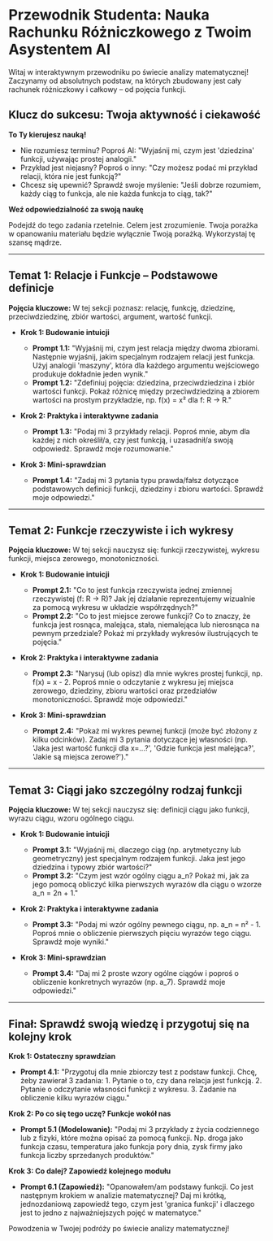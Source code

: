 # Przewodnik Studenta: Nauka Rachunku Różniczkowego z Twoim Asystentem AI

Witaj w interaktywnym przewodniku po świecie analizy matematycznej! Zaczynamy od absolutnych podstaw, na których zbudowany jest cały rachunek różniczkowy i całkowy – od pojęcia funkcji.

## Klucz do sukcesu: Twoja aktywność i ciekawość

**To Ty kierujesz nauką!**

* Nie rozumiesz terminu? Poproś AI: "Wyjaśnij mi, czym jest 'dziedzina' funkcji, używając prostej analogii."
* Przykład jest niejasny? Poproś o inny: "Czy możesz podać mi przykład relacji, która nie jest funkcją?"
* Chcesz się upewnić? Sprawdź swoje myślenie: "Jeśli dobrze rozumiem, każdy ciąg to funkcja, ale nie każda funkcja to ciąg, tak?"

**Weź odpowiedzialność za swoją naukę**

Podejdź do tego zadania rzetelnie. Celem jest zrozumienie. Twoja porażka w opanowaniu materiału będzie wyłącznie Twoją porażką. Wykorzystaj tę szansę mądrze.

---

## Temat 1: Relacje i Funkcje – Podstawowe definicje

**Pojęcia kluczowe:** W tej sekcji poznasz: relację, funkcję, dziedzinę, przeciwdziedzinę, zbiór wartości, argument, wartość funkcji.

* **Krok 1: Budowanie intuicji**
    * **Prompt 1.1:** "Wyjaśnij mi, czym jest relacja między dwoma zbiorami. Następnie wyjaśnij, jakim specjalnym rodzajem relacji jest funkcja. Użyj analogii 'maszyny', która dla każdego argumentu wejściowego produkuje dokładnie jeden wynik."
    * **Prompt 1.2:** "Zdefiniuj pojęcia: dziedzina, przeciwdziedzina i zbiór wartości funkcji. Pokaż różnicę między przeciwdziedziną a zbiorem wartości na prostym przykładzie, np. f(x) = x² dla f: R -> R."

* **Krok 2: Praktyka i interaktywne zadania**
    * **Prompt 1.3:** "Podaj mi 3 przykłady relacji. Poproś mnie, abym dla każdej z nich określił/a, czy jest funkcją, i uzasadnił/a swoją odpowiedź. Sprawdź moje rozumowanie."

* **Krok 3: Mini-sprawdzian**
    * **Prompt 1.4:** "Zadaj mi 3 pytania typu prawda/fałsz dotyczące podstawowych definicji funkcji, dziedziny i zbioru wartości. Sprawdź moje odpowiedzi."

---

## Temat 2: Funkcje rzeczywiste i ich wykresy

**Pojęcia kluczowe:** W tej sekcji nauczysz się: funkcji rzeczywistej, wykresu funkcji, miejsca zerowego, monotoniczności.

* **Krok 1: Budowanie intuicji**
    * **Prompt 2.1:** "Co to jest funkcja rzeczywista jednej zmiennej rzeczywistej (f: R -> R)? Jak jej działanie reprezentujemy wizualnie za pomocą wykresu w układzie współrzędnych?"
    * **Prompt 2.2:** "Co to jest miejsce zerowe funkcji? Co to znaczy, że funkcja jest rosnąca, malejąca, stała, niemalejąca lub nierosnąca na pewnym przedziale? Pokaż mi przykłady wykresów ilustrujących te pojęcia."

* **Krok 2: Praktyka i interaktywne zadania**
    * **Prompt 2.3:** "Narysuj (lub opisz) dla mnie wykres prostej funkcji, np. f(x) = x - 2. Poproś mnie o odczytanie z wykresu jej miejsca zerowego, dziedziny, zbioru wartości oraz przedziałów monotoniczności. Sprawdź moje odpowiedzi."

* **Krok 3: Mini-sprawdzian**
    * **Prompt 2.4:** "Pokaż mi wykres pewnej funkcji (może być złożony z kilku odcinków). Zadaj mi 3 pytania dotyczące jej własności (np. 'Jaka jest wartość funkcji dla x=...?', 'Gdzie funkcja jest malejąca?', 'Jakie są miejsca zerowe?')."

---

## Temat 3: Ciągi jako szczególny rodzaj funkcji

**Pojęcia kluczowe:** W tej sekcji nauczysz się: definicji ciągu jako funkcji, wyrazu ciągu, wzoru ogólnego ciągu.

* **Krok 1: Budowanie intuicji**
    * **Prompt 3.1:** "Wyjaśnij mi, dlaczego ciąg (np. arytmetyczny lub geometryczny) jest specjalnym rodzajem funkcji. Jaka jest jego dziedzina i typowy zbiór wartości?"
    * **Prompt 3.2:** "Czym jest wzór ogólny ciągu a_n? Pokaż mi, jak za jego pomocą obliczyć kilka pierwszych wyrazów dla ciągu o wzorze a_n = 2n + 1."

* **Krok 2: Praktyka i interaktywne zadania**
    * **Prompt 3.3:** "Podaj mi wzór ogólny pewnego ciągu, np. a_n = n² - 1. Poproś mnie o obliczenie pierwszych pięciu wyrazów tego ciągu. Sprawdź moje wyniki."

* **Krok 3: Mini-sprawdzian**
    * **Prompt 3.4:** "Daj mi 2 proste wzory ogólne ciągów i poproś o obliczenie konkretnych wyrazów (np. a_7). Sprawdź moje odpowiedzi."

---

## Finał: Sprawdź swoją wiedzę i przygotuj się na kolejny krok

**Krok 1: Ostateczny sprawdzian**

* **Prompt 4.1:** "Przygotuj dla mnie zbiorczy test z podstaw funkcji. Chcę, żeby zawierał 3 zadania: 1. Pytanie o to, czy dana relacja jest funkcją. 2. Pytanie o odczytanie własności funkcji z wykresu. 3. Zadanie na obliczenie kilku wyrazów ciągu."

**Krok 2: Po co się tego uczę? Funkcje wokół nas**

* **Prompt 5.1 (Modelowanie):** "Podaj mi 3 przykłady z życia codziennego lub z fizyki, które można opisać za pomocą funkcji. Np. droga jako funkcja czasu, temperatura jako funkcja pory dnia, zysk firmy jako funkcja liczby sprzedanych produktów."

**Krok 3: Co dalej? Zapowiedź kolejnego modułu**

* **Prompt 6.1 (Zapowiedź):** "Opanowałem/am podstawy funkcji. Co jest następnym krokiem w analizie matematycznej? Daj mi krótką, jednozdaniową zapowiedź tego, czym jest 'granica funkcji' i dlaczego jest to jedno z najważniejszych pojęć w matematyce."

Powodzenia w Twojej podróży po świecie analizy matematycznej!